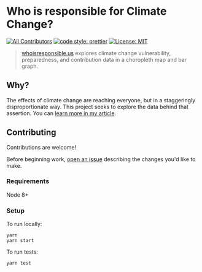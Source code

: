 # Who is responsible for Climate Change?
[![All Contributors](https://img.shields.io/badge/all_contributors-1-orange.svg?style=flat-square)]()
[![code style: prettier](https://img.shields.io/badge/code_style-prettier-ff69b4.svg?style=flat-square)](https://github.com/prettier/prettier)
[![License: MIT](https://img.shields.io/badge/License-MIT-yellow.svg)](https://opensource.org/licenses/MIT)


> [whoisresponsible.us](https://whoisresponsible.us?utm_source=github&utm_medium=code&utm_term=initial) explores climate change vulnerability, preparedness, and contribution data in a choropleth map and bar graph.

## Why?

The effects of climate change are reaching everyone, but in a staggeringly disproportionate way. This project seeks to explore the data behind that assertion. You can [learn more in my article](https://medium.com/@kevinahuber/who-is-responsible-for-climate-change-84cdcb9aa2cd).

## Contributing

Contributions are welcome!

Before beginning work, [open an issue](https://github.com/kevinahuber/whoisresponsible.us/issues) describing the changes you'd like to make.

### Requirements

Node 8+

### Setup
To run locally:
```
yarn
yarn start
```

To run tests:
```
yarn test
```
